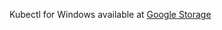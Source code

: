 Kubectl for Windows available at [Google Storage](https://storage.googleapis.com/kubernetes-release/release/v1.14.0/bin/windows/amd64/kubectl.exe)
